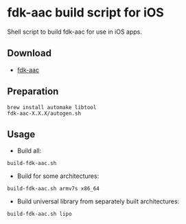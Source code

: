 # fdk-aac build script for iOS

Shell script to build fdk-aac for use in iOS apps.

## Download

* [fdk-aac](https://sourceforge.net/projects/opencore-amr/files/fdk-aac/)

## Preparation

```
brew install automake libtool
fdk-aac-X.X.X/autogen.sh
```

## Usage

* Build all:

```
build-fdk-aac.sh
```

* Build for some architectures:

```
build-fdk-aac.sh armv7s x86_64
```

* Build universal library from separately built architectures:

```
build-fdk-aac.sh lipo
```
